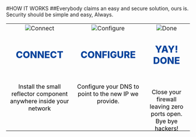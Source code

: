 #HOW IT WORKS
##Everybody claims an easy and secure solution, ours is.<br/>Security should be simple and easy, Always.
<br/>

||||
|:--:|:--:|:--:|
|![Connect](articles/software.md/cybersecurity/reflection/how.md/connect.png)|![Configure](articles/software.md/cybersecurity/reflection/how.md/configure.png)|![Done](articles/software.md/cybersecurity/reflection/how.md/done.png)|
|<p style="font-size: 1.6em; font-weight: 800; color: #07439c">CONNECT</p><br/><p style="color: black; height: 6em;">Install the small reflector component anywhere inside your network</p>|<p style="font-size: 1.6em; font-weight: 800; color: #07439c">CONFIGURE</p><br/><p style="color: black; height: 6em;">Configure your DNS to point to the new IP we provide.</p>|<p style="font-size: 1.6em; font-weight: 800; color: #07439c">YAY! DONE</p><br/><p style="color: black; height: 6em;">Close your firewall leaving zero ports open. Bye bye hackers!</p>|
